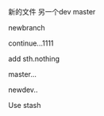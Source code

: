 新的文件
另一个dev
master

newbranch

continue...1111

add sth.nothing

master...

newdev..




Use stash

